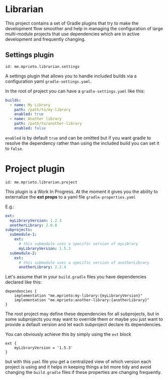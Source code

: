 # Librarian 

This project contains a set of Gradle plugins that try to make the development flow smoother and help in managing the 
configuration of large multi-module projects that use dependencies which are in active development and frequently changing.

## Settings plugin

```
id: me.mprieto.librarian.settings
```

A settings plugin that allows you to handle included builds via a configuration yaml `gradle-settings.yaml`.

In the root of project you can have a `gradle-settings.yaml` like this:

```yaml
builds:
  - name: My Library
    path: /path/to/my-library
    enabled: true
  - name: Another library
    path: /path/to/another-library
    enabled: false
```

`enabled` is by default `true` and can be omitted but if you want gradle to resolve the dependency rather than using
the included build you can set it to `false`.

# Project plugin

```
id: me.mprieto.librarian.project
```

This plugin is a Work In Progress. At the moment it gives you the ability to externalize the **ext props**
to a yaml file `gradle-properties.yaml`

E.g.:

```yaml
ext:
  myLibraryVersion: 1.2.3
  anotherLibrary: 2.0.0
subprojects:
  submodule-1:
    ext:
      # this submodule uses a specific version of myLibrary
      myLibraryVersion: 1.5.3
  submodule-2:
    ext:
      # this submodule uses a specific version of anotherLibrary
      anotherLibrary: 2.2.4
```

Let's assume that in your `build.gradle` files you have dependencies declared like this:

```
dependencies {
    implementation "me.mprieto:my-library:{myLibraryVersion}"
    implementation "me.mprieto:another-library:{anotherLibrary}"
}
```

The root project may define these dependencies for all subprojects, but in some subprojects you may want to
override them or maybe you just want to provide a default version and let each subproject declare its dependencies.

You can obviously achieve this by simply using the `ext` block

```
ext {
    myLibraryVersion = '1.5.3'
}
```

but with this `yaml` file you get a centralized view of which version each project is using and it helps in keeping
things a bit more tidy and avoid changing the `build.gradle` files if these properties are changing frequently.
